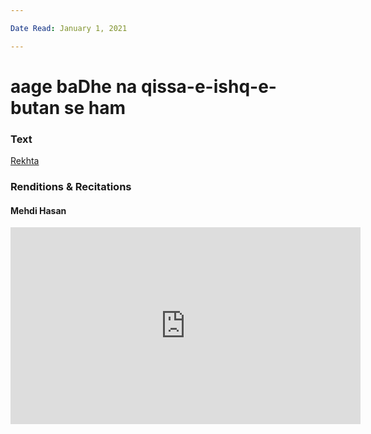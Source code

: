 ```yaml
---

Date Read: January 1, 2021

---
```


# aage baDhe na qissa-e-ishq-e-butan se ham

### Text
[Rekhta](https://www.rekhta.org/ghazals/aage-badhe-na-qissa-e-ishq-e-butaan-se-ham-altaf-hussain-hali-ghazals-3?lang=ur)

### Renditions & Recitations

#### Mehdi Hasan

<iframe width="560" height="315" src="https://www.youtube.com/embed/fUGU-mXH8Z0" title="YouTube video player" frameborder="0" allow="accelerometer; autoplay; clipboard-write; encrypted-media; gyroscope; picture-in-picture" allowfullscreen></iframe>

